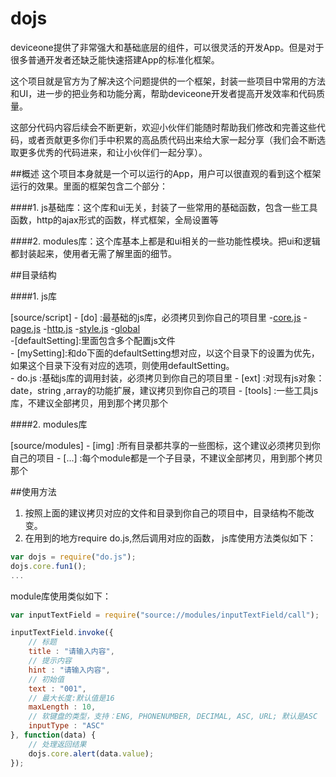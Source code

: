 # dojs
deviceone提供了非常强大和基础底层的组件，可以很灵活的开发App。但是对于很多普通开发者还缺乏能快速搭建App的标准化框架。

这个项目就是官方为了解决这个问题提供的一个框架，封装一些项目中常用的方法和UI，进一步的把业务和功能分离，帮助deviceone开发者提高开发效率和代码质量。

这部分代码内容后续会不断更新，欢迎小伙伴们能随时帮助我们修改和完善这些代码，或者贡献更多你们手中积累的高品质代码出来给大家一起分享（我们会不断选取更多优秀的代码进来，和让小伙伴们一起分享）。

##概述
这个项目本身就是一个可以运行的App，用户可以很直观的看到这个框架运行的效果。里面的框架包含二个部分：

####1. js基础库：这个库和ui无关，封装了一些常用的基础函数，包含一些工具函数，http的ajax形式的函数，样式框架，全局设置等
  
####2. modules库：这个库基本上都是和ui相关的一些功能性模块。把ui和逻辑都封装起来，使用者无需了解里面的细节。

##目录结构

####1. js库

[source/script]
              - [do]       :最基础的js库，必须拷贝到你自己的项目里
                    -[core.js](https://github.com/do-js/dojs/tree/master/source/samples/script/dojs/core) 
                    -[page.js](https://github.com/do-js/dojs/tree/master/source/samples/script/dojs/page)
                    -[http.js](https://github.com/do-js/dojs/tree/master/source/samples/script/dojs/http)
                    -[style.js](https://github.com/do-js/dojs/tree/master/source/samples/script/dojs/style)
                    -[global](https://github.com/do-js/dojs/tree/master/source/samples/script/dojs/global)   
                    -[defaultSetting]:里面包含多个配置js文件    
              - [mySetting]:和do下面的defaultSetting想对应，以这个目录下的设置为优先，如果这个目录下没有对应的选项，则使用defaultSetting。      
              - do.js      :基础js库的调用封装，必须拷贝到你自己的项目里
              - [ext]      :对现有js对象：date，string ,array的功能扩展，建议拷贝到你自己的项目
              - [tools]    :一些工具js库，不建议全部拷贝，用到那个拷贝那个
              

####2. modules库

[source/modules]
              - [img]    :所有目录都共享的一些图标，这个建议必须拷贝到你自己的项目
              - [...]    :每个module都是一个子目录，不建议全部拷贝，用到那个拷贝那个

##使用方法
1. 按照上面的建议拷贝对应的文件和目录到你自己的项目中，目录结构不能改变。
2. 在用到的地方require do.js,然后调用对应的函数，
js库使用方法类似如下：

```JavaScript
var dojs = require("do.js");
dojs.core.fun1();
...
```

module库使用类似如下：

```JavaScript
var inputTextField = require("source://modules/inputTextField/call");

inputTextField.invoke({
    // 标题
    title : "请输入内容",
    // 提示内容
    hint : "请输入内容",
    // 初始值
    text : "001",
    // 最大长度:默认值是16
    maxLength : 10,
    // 软键盘的类型，支持：ENG, PHONENUMBER, DECIMAL, ASC, URL; 默认是ASC
    inputType : "ASC"
}, function(data) {
    // 处理返回结果
    dojs.core.alert(data.value);
});

```

